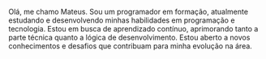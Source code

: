 

Olá, me chamo Mateus. Sou um programador em formação, atualmente estudando e desenvolvendo minhas habilidades em programação e tecnologia. Estou em busca de aprendizado contínuo, aprimorando tanto a parte técnica quanto a lógica de desenvolvimento. Estou aberto a novos conhecimentos e desafios que contribuam para minha evolução na área.

<!--
**theus8491/theus8491** is a ✨ _special_ ✨ repository because its `README.md` (this file) appears on your GitHub profile.

Here are some ideas to get you started:

- 🔭 I’m currently working on ...
- 🌱 I’m currently learning ...
- 👯 I’m looking to collaborate on ...
- 🤔 I’m looking for help with ...
- 💬 Ask me about ...
- 📫 How to reach me: ...
- 😄 Pronouns: ...
- ⚡ Fun fact: ...
-->
